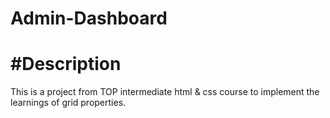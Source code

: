 # Admin-Dashboard
# #Description
This is a project from TOP intermediate html & css course to implement the learnings of grid properties.
